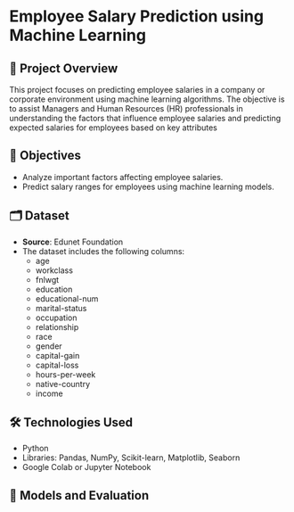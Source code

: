 # Employee Salary Prediction using Machine Learning
## 📌 Project Overview
This project focuses on predicting employee salaries in a company or corporate environment using machine learning algorithms. The objective is to assist Managers and Human Resources (HR) professionals in understanding the factors that influence employee salaries and predicting expected salaries for employees based on key attributes
## 🎯 Objectives
- Analyze important factors affecting employee salaries.
- Predict salary ranges for employees using machine learning models.
## 🗂️ Dataset
- **Source**: Edunet Foundation
- The dataset includes the following columns:
  - age	
  - workclass
  - fnlwgt
  - education
  - educational-num
  - marital-status
  - occupation
  - relationship
  - race
  - gender
  - capital-gain
  - capital-loss
  - hours-per-week
  - native-country
  - income
## 🛠️ Technologies Used
   - Python
   - Libraries: Pandas, NumPy, Scikit-learn, Matplotlib, Seaborn
   - Google Colab or Jupyter Notebook
## 🧮 Models and Evaluation
